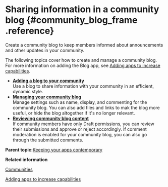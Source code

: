 # Sharing information in a community blog {#community_blog_frame .reference}

Create a community blog to keep members informed about announcements and other updates in your community.

The following topics cover how to create and manage a community blog. For more information on adding the Blog app, see [Adding apps to increase capabilities](c_com_add_widgets.md).

-   **[Adding a blog to your community](../communities/t_com_creating_community_blog.md)**  
Use a blog to share information with your community in an efficient, dynamic style.
-   **[Managing your community blog](../communities/t_com_community_manage_blog.md)**  
Manage settings such as name, display, and commenting for the community blog. You can also add files and links to mak the blog more useful, or hide the blog altogether if it's no longer relevant.
-   **[Reviewing community blog content](../communities/reviewing_blog_entries_and_comments.md)**  
If community members have only Draft permissions, you can review their submissions and approve or reject accordingly. If comment moderation is enabled for your community blog, you can also go through the submitted comments.

**Parent topic:**[Keeping your apps contemporary](../communities/apps_frame.md)

**Related information**  


[Communities](../communities/cframe.md)

[Adding apps to increase capabilities](../communities/c_com_add_widgets.md)

